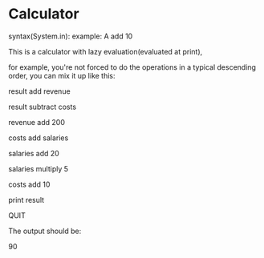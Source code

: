 # Calculator

syntax(System.in): <register> <operation> <value>
example: A add 10


This is a calculator with lazy evaluation(evaluated at print),

for example, you're not forced to do the operations in a typical descending order, you can mix it up like this:

result add revenue

result subtract costs

revenue add 200

costs add salaries

salaries add 20

salaries multiply 5

costs add 10

print result

QUIT

The output should be:

90 

